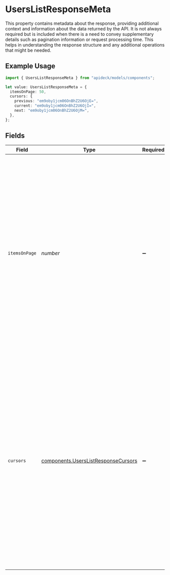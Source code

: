 # UsersListResponseMeta

This property contains metadata about the response, providing additional context and information about the data returned by the API. It is not always required but is included when there is a need to convey supplementary details such as pagination information or request processing time. This helps in understanding the response structure and any additional operations that might be needed.

## Example Usage

```typescript
import { UsersListResponseMeta } from "apideck/models/components";

let value: UsersListResponseMeta = {
  itemsOnPage: 50,
  cursors: {
    previous: "em9oby1jcm06OnBhZ2U6OjE=",
    current: "em9oby1jcm06OnBhZ2U6OjI=",
    next: "em9oby1jcm06OnBhZ2U6OjM=",
  },
};
```

## Fields

| Field                                                                                                                                                                                                                                                                                                                                                                                              | Type                                                                                                                                                                                                                                                                                                                                                                                               | Required                                                                                                                                                                                                                                                                                                                                                                                           | Description                                                                                                                                                                                                                                                                                                                                                                                        | Example                                                                                                                                                                                                                                                                                                                                                                                            |
| -------------------------------------------------------------------------------------------------------------------------------------------------------------------------------------------------------------------------------------------------------------------------------------------------------------------------------------------------------------------------------------------------- | -------------------------------------------------------------------------------------------------------------------------------------------------------------------------------------------------------------------------------------------------------------------------------------------------------------------------------------------------------------------------------------------------- | -------------------------------------------------------------------------------------------------------------------------------------------------------------------------------------------------------------------------------------------------------------------------------------------------------------------------------------------------------------------------------------------------- | -------------------------------------------------------------------------------------------------------------------------------------------------------------------------------------------------------------------------------------------------------------------------------------------------------------------------------------------------------------------------------------------------- | -------------------------------------------------------------------------------------------------------------------------------------------------------------------------------------------------------------------------------------------------------------------------------------------------------------------------------------------------------------------------------------------------- |
| `itemsOnPage`                                                                                                                                                                                                                                                                                                                                                                                      | *number*                                                                                                                                                                                                                                                                                                                                                                                           | :heavy_minus_sign:                                                                                                                                                                                                                                                                                                                                                                                 | This property indicates the number of items that are included in the 'data' section of the response. It is particularly useful for understanding the volume of data returned in a single API call, especially when pagination is in use. This property is included in the response to help clients manage data processing and display, ensuring that applications can handle the data efficiently. | 50                                                                                                                                                                                                                                                                                                                                                                                                 |
| `cursors`                                                                                                                                                                                                                                                                                                                                                                                          | [components.UsersListResponseCursors](../../models/components/userslistresponsecursors.md)                                                                                                                                                                                                                                                                                                         | :heavy_minus_sign:                                                                                                                                                                                                                                                                                                                                                                                 | This property provides cursors that are used to navigate through paginated API responses, allowing clients to move to previous or next pages of data. It is included in the response when pagination is enabled, facilitating seamless data retrieval across multiple API calls. This ensures that applications can efficiently access large datasets without overwhelming the client or server.   |                                                                                                                                                                                                                                                                                                                                                                                                    |